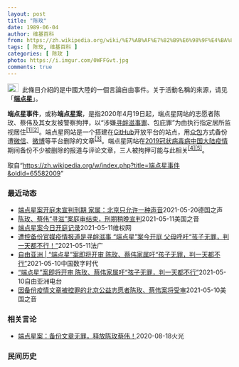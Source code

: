 ```yaml
---
layout: post
title: "陈玫"
date: 1989-06-04
author: 维基百科
from: https://zh.wikipedia.org/wiki/%E7%AB%AF%E7%82%B9%E6%98%9F%E4%BA%8B%E4%BB%B6
tags: [ 陈玫, 维基百科 ]
categories: [ 陈玫 ]
photo: https://i.imgur.com/0WFFGvt.jpg
comments: true
---
```

<div class="mw-parser-output"><div role="note" class="hatnote navigation-not-searchable"><a href="/wiki/Wikipedia:%E6%B6%88%E6%AD%A7%E4%B9%89" title="Wikipedia:消歧义"><img alt="Disambig gray.svg" src="//upload.wikimedia.org/wikipedia/commons/thumb/5/5f/Disambig_gray.svg/25px-Disambig_gray.svg.png" decoding="async" width="25" height="19" srcset="//upload.wikimedia.org/wikipedia/commons/thumb/5/5f/Disambig_gray.svg/38px-Disambig_gray.svg.png 1.5x, //upload.wikimedia.org/wikipedia/commons/thumb/5/5f/Disambig_gray.svg/50px-Disambig_gray.svg.png 2x" data-file-width="220" data-file-height="168"></a>&nbsp;&nbsp;此條目介紹的是中國大陸的一個言論自由事件。关于活動名稱的來源，请见「<b><a href="/wiki/%E7%AB%AF%E7%82%B9%E6%98%9F" title="端点星">端点星</a></b>」。</div>
<p><b>端点星事件</b>，或称<b>端点星案</b>，是指2020年4月19日起，端点星网站的志愿者陈玫、蔡伟及其女友被警察拘押，以“涉嫌<a href="/wiki/%E5%AF%BB%E8%A1%85%E6%BB%8B%E4%BA%8B%E7%BD%AA" title="寻衅滋事罪">寻衅滋事罪</a>、包庇罪”为由执行指定居所监视居住<sup id="cite_ref-1" class="reference"><a href="#cite_note-1">[1]</a></sup><sup id="cite_ref-2" class="reference"><a href="#cite_note-2">[2]</a></sup>。端点星网站是一个搭建在<a href="/wiki/GitHub" title="GitHub">GitHub</a>开放平台的站点，用<a href="/wiki/%E4%BC%97%E5%8C%85" title="众包">众包</a>方式备份遭<a href="/wiki/%E5%BE%AE%E4%BF%A1" title="微信">微信</a>、<a href="/wiki/%E5%BE%AE%E5%8D%9A" title="微博">微博</a>等平台删除的文章<sup id="cite_ref-3" class="reference"><a href="#cite_note-3">[3]</a></sup>。端点星网站在<a href="/wiki/2019%E5%86%A0%E7%8A%B6%E7%97%85%E6%AF%92%E7%97%85%E4%B8%AD%E5%9B%BD%E5%A4%A7%E9%99%86%E7%96%AB%E6%83%85" title="2019冠状病毒病中国大陆疫情">2019冠状病毒病中国大陆疫情</a>期间备份不少被删除的报道与评论文章，三人被拘押可能与此相关<sup id="cite_ref-:0_4-0" class="reference"><a href="#cite_note-:0-4">[4]</a></sup><sup id="cite_ref-:1_5-0" class="reference"><a href="#cite_note-:1-5">[5]</a></sup>。
</p>
</div><noscript><img src="//zh.wikipedia.org/wiki/Special:CentralAutoLogin/start?type=1x1" alt="" title="" width="1" height="1" style="border: none; position: absolute;"></noscript>
<div class="printfooter">取自“<a dir="ltr" href="https://zh.wikipedia.org/w/index.php?title=端点星事件&amp;oldid=65582009">https://zh.wikipedia.org/w/index.php?title=端点星事件&amp;oldid=65582009</a>”</div><div id="recent-news"><h3>最近动态</h3><ul><li><a href="https://nodebe4.github.io/waimei/2021-05-20/%E7%AB%AF%E7%82%B9%E6%98%9F%E6%A1%88%E5%BC%80%E5%BA%AD%E6%9C%AA%E5%AE%A3%E5%88%A4%E5%88%91%E6%9C%9F-%E5%AE%B6%E5%B1%9E-%E5%8C%97%E4%BA%AC%E5%8F%AA%E5%85%81%E8%AE%B8%E4%B8%80%E7%A7%8D%E5%A3%B0%E9%9F%B3" title="端点星案开庭未宣判刑期 家属：北京只允许一种声音—— William Yang2021-05-20T06:00:33.945Z 陈玫的母亲与蔡伟的父亲5月11日出席端点星案的开庭审理。 (德国之...">端点星案开庭未宣判刑期 家属：北京只允许一种声音</a><time>2021-05-20</time><a class="tag">德国之声</a></li>
<li><a href="https://nodebe4.github.io/waimei/2021-05-11/%E9%99%88%E7%8E%AB-%E8%94%A1%E4%BC%9F-%E5%AF%BB%E6%BB%8B-%E6%A1%88%E5%BA%AD%E5%AE%A1%E7%BB%93%E6%9D%9F-%E5%88%91%E6%9C%9F%E7%A8%8D%E6%99%9A%E5%AE%A3%E5%88%A4" title="陈玫、蔡伟“寻滋”案庭审结束，刑期稍晚宣判—— Tue, 11 May 2021 13:45:58 GMT 北京90后公益志愿者陈玫（左）和蔡伟（右） （照片来自维权网推特） 被控“寻衅滋事”罪...">陈玫、蔡伟“寻滋”案庭审结束，刑期稍晚宣判</a><time>2021-05-11</time><a class="tag">美国之音</a></li>
<li><a href="https://nodebe4.github.io/waimei/2021-05-11/%E7%AB%AF%E7%82%B9%E6%98%9F%E6%A1%88%E4%BB%8A%E6%97%A5%E5%BC%80%E5%BA%AD%E8%AE%B0%E5%BD%95" title="端点星案今日开庭记录—— 据陈玫母亲在法庭所见的转述（陈玫兄长记录）： 1.陈玫、蔡伟全身穿着防护服进入法庭，看不清他们的脸和表情。他们全程戴着手铐和脚镣。 2.公诉人起诉的所谓「犯罪事实」是2...">端点星案今日开庭记录</a><time>2021-05-11</time><a class="tag">维权网</a></li>
<li><a href="https://nodebe4.github.io/waimei/2021-05-11/%E9%81%AD%E6%8E%A7%E5%A4%87%E4%BB%BD%E5%AE%98%E5%AA%92%E7%96%AB%E6%83%85%E6%8A%A5%E9%81%93%E6%98%AF%E5%AF%BB%E8%A1%85%E6%BB%8B%E4%BA%8B-%E7%AB%AF%E7%82%B9%E6%98%9F-%E6%A1%88%E4%BB%8A%E5%BC%80%E5%BA%AD-%E7%88%B6%E6%AF%8D%E5%91%BC%E5%90%81-%E5%AD%A9%E5%AD%90%E6%97%A0%E7%BD%AA-%E5%88%A4%E4%B8%80%E5%A4%A9%E9%83%BD%E4%B8%8D%E8%A1%8C" title="遭控备份官媒疫情报道是寻衅滋事 “端点星”案今开庭 父母呼吁“孩子无罪，判一天都不行！”—— 11/05/2021 - 10:03 “端点星”案今开审，陈玫、蔡伟家属吁“孩子无罪，判一天都不行”...">遭控备份官媒疫情报道是寻衅滋事 “端点星”案今开庭 父母呼吁“孩子无罪，判一天都不行！”</a><time>2021-05-11</time><a class="tag">法广</a></li>
<li><a href="https://nodebe4.github.io/waimei/2021-05-10/%E8%87%AA%E7%94%B1%E4%BA%9A%E6%B4%B2-%E7%AB%AF%E7%82%B9%E6%98%9F-%E6%A1%88%E5%8D%B3%E5%B0%86%E5%BC%80%E5%AE%A1-%E9%99%88%E7%8E%AB-%E8%94%A1%E4%BC%9F%E5%AE%B6%E5%B1%9E%E5%90%81-%E5%AD%A9%E5%AD%90%E6%97%A0%E7%BD%AA-%E5%88%A4%E4%B8%80%E5%A4%A9%E9%83%BD%E4%B8%8D%E8%A1%8C" title="自由亚洲 | “端点星”案即将开审 陈玫、蔡伟家属吁“孩子无罪，判一天都不行”—— 自由亚洲电台记者薛小山华盛顿报道 责编：何平 网编：洪伟 &quot; 端点星”志愿者陈玫（左)与蔡伟 因备份...">自由亚洲 | “端点星”案即将开审  陈玫、蔡伟家属吁“孩子无罪，判一天都不行”</a><time>2021-05-10</time><a class="tag">中国数字时代</a></li>
<li><a href="https://nodebe4.github.io/waimei/2021-05-10/%E7%AB%AF%E7%82%B9%E6%98%9F-%E6%A1%88%E5%8D%B3%E5%B0%86%E5%BC%80%E5%AE%A1-%E9%99%88%E7%8E%AB-%E8%94%A1%E4%BC%9F%E5%AE%B6%E5%B1%9E%E5%90%81-%E5%AD%A9%E5%AD%90%E6%97%A0%E7%BD%AA-%E5%88%A4%E4%B8%80%E5%A4%A9%E9%83%BD%E4%B8%8D%E8%A1%8C" title="“端点星”案即将开审 陈玫、蔡伟家属吁“孩子无罪，判一天都不行”—— 因备份新冠疫情文章而遭当局控罪、拖延一年之久的“端点星”案本周即将开庭。两名被捕义工陈玫和蔡伟的家人向本台表示，他们是在践行...">“端点星”案即将开审  陈玫、蔡伟家属吁“孩子无罪，判一天都不行”</a><time>2021-05-10</time><a class="tag">自由亚洲电台</a></li>
<li><a href="https://nodebe4.github.io/waimei/2021-05-10/%E5%9B%A0%E5%A4%87%E4%BB%BD%E7%96%AB%E6%83%85%E6%96%87%E7%AB%A0%E8%A2%AB%E6%8E%A7%E7%BD%AA%E7%9A%84%E5%8C%97%E4%BA%AC%E5%85%AC%E7%9B%8A%E5%BF%97%E6%84%BF%E8%80%85%E9%99%88%E7%8E%AB-%E8%94%A1%E4%BC%9F%E6%A1%88%E5%B0%86%E5%8F%97%E5%AE%A1" title="因备份疫情文章被控罪的北京公益志愿者陈玫、蔡伟案将受审—— Mon, 10 May 2021 13:44:44 GMT 资料照：北京90后公益志愿者为新冠疫情文章备份遭“寻滋”监居 （维权网推特...">因备份疫情文章被控罪的北京公益志愿者陈玫、蔡伟案将受审</a><time>2021-05-10</time><a class="tag">美国之音</a></li>
</ul></div><div id="open-opinion"><h3>相关言论</h3><ul><li><a href="https://nodebe4.github.io/opinion/2020-08-18/%E7%AB%AF%E7%82%B9%E6%98%9F%E6%A1%88-%E5%A4%87%E4%BB%BD%E6%96%87%E7%AB%A0%E6%97%A0%E7%BD%AA-%E9%87%8A%E6%94%BE%E9%99%88%E7%8E%AB%E8%94%A1%E4%BC%9F/" title="火光">端点星案：备份文章无罪，释放陈玫蔡伟！</a><time>2020-08-18</time><a class="tag">火光</a></li>
</ul></div><div id="mjls-record"><h3>民间历史</h3><ul></ul></div>